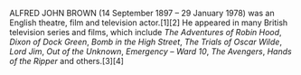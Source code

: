ALFRED JOHN BROWN (14 September 1897 – 29 January 1978) was an English theatre, film and television actor.[1][2] He appeared in many British television series and films, which include _The Adventures of Robin Hood_, _Dixon of Dock Green_, _Bomb in the High Street_, _The Trials of Oscar Wilde_, _Lord Jim_, _Out of the Unknown_, _Emergency – Ward 10_, _The Avengers_, _Hands of the Ripper_ and others.[3][4]
